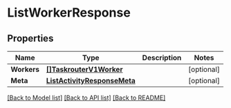# ListWorkerResponse

## Properties

Name | Type | Description | Notes
------------ | ------------- | ------------- | -------------
**Workers** | [**[]TaskrouterV1Worker**](TaskrouterV1Worker.md) |  |[optional] 
**Meta** | [**ListActivityResponseMeta**](ListActivityResponseMeta.md) |  |[optional] 

[[Back to Model list]](../README.md#documentation-for-models) [[Back to API list]](../README.md#documentation-for-api-endpoints) [[Back to README]](../README.md)


